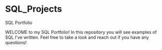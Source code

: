 # SQL_Projects
SQL Portfolio

WELCOME to my SQL Portfolio! In this repository you will see examples of SQL I've written. Feel free to take a look and reach out if you have any questions!
